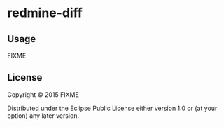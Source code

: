 # redmine-diff

## Usage

FIXME

## License

Copyright © 2015 FIXME

Distributed under the Eclipse Public License either version 1.0 or (at
your option) any later version.
